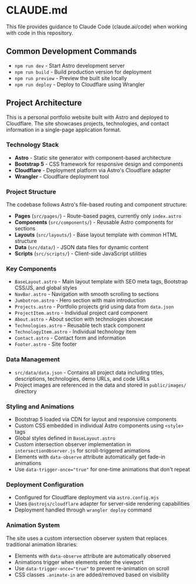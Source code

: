 # CLAUDE.md

This file provides guidance to Claude Code (claude.ai/code) when working with code in this repository.

## Common Development Commands

- `npm run dev` - Start Astro development server
- `npm run build` - Build production version for deployment
- `npm run preview` - Preview the built site locally
- `npm run deploy` - Deploy to Cloudflare using Wrangler

## Project Architecture

This is a personal portfolio website built with Astro and deployed to Cloudflare. The site showcases projects, technologies, and contact information in a single-page application format.

### Technology Stack

- **Astro** - Static site generator with component-based architecture
- **Bootstrap 5** - CSS framework for responsive design and components
- **Cloudflare** - Deployment platform via Astro's Cloudflare adapter
- **Wrangler** - Cloudflare deployment tool

### Project Structure

The codebase follows Astro's file-based routing and component structure:

- **Pages** (`src/pages/`) - Route-based pages, currently only `index.astro`
- **Components** (`src/components/`) - Reusable Astro components for sections
- **Layouts** (`src/layouts/`) - Base layout template with common HTML structure
- **Data** (`src/data/`) - JSON data files for dynamic content
- **Scripts** (`src/scripts/`) - Client-side JavaScript utilities

### Key Components

- `BaseLayout.astro` - Main layout template with SEO meta tags, Bootstrap CSS/JS, and global styles
- `NavBar.astro` - Navigation with smooth scrolling to sections
- `Jumbotron.astro` - Hero section with main introduction
- `Projects.astro` - Portfolio projects grid using data from `data.json`
- `ProjectItem.astro` - Individual project card component
- `About.astro` - About section with technologies showcase
- `Technologies.astro` - Reusable tech stack component
- `TechnologyItem.astro` - Individual technology item
- `Contact.astro` - Contact form and information
- `Footer.astro` - Site footer

### Data Management

- `src/data/data.json` - Contains all project data including titles, descriptions, technologies, demo URLs, and code URLs
- Project images are referenced in the data and stored in `public/images/` directory

### Styling and Animations

- Bootstrap 5 loaded via CDN for layout and responsive components
- Custom CSS embedded in individual Astro components using `<style>` tags
- Global styles defined in `BaseLayout.astro`
- Custom intersection observer implementation in `intersectionObserver.js` for scroll-triggered animations
- Elements with `data-observe` attribute automatically get fade-in animations
- Use `data-trigger-once="true"` for one-time animations that don't repeat

### Deployment Configuration

- Configured for Cloudflare deployment via `astro.config.mjs`
- Uses `@astrojs/cloudflare` adapter for server-side rendering capabilities
- Deployment handled through `wrangler deploy` command

### Animation System

The site uses a custom intersection observer system that replaces traditional animation libraries:

- Elements with `data-observe` attribute are automatically observed
- Animations trigger when elements enter the viewport
- Use `data-trigger-once="true"` to prevent re-animation on scroll
- CSS classes `.animate-in` are added/removed based on visibility